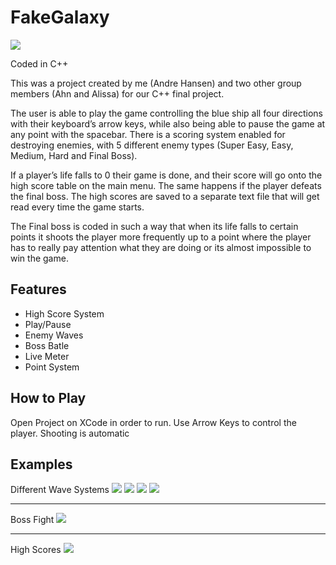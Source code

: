 # FakeGalaxy

<img src="/Assets/header.jpg">

Coded in C++

This was a project created by me (Andre Hansen) and two other group members (Ahn and Alissa) for our C++ final project. 

The user is able to play the game controlling the blue ship all four directions with their keyboard’s arrow keys, while also being able to pause the game at any point with the spacebar. There is a scoring system enabled for destroying enemies, with 5 different enemy types (Super Easy, Easy, Medium, Hard and Final Boss). 

If a player’s life falls to 0 their game is done, and their score will go onto the high score table on the main menu. The same happens if the player defeats the final boss. The high scores are saved to a separate text file that will get read every time the game starts.

The Final boss is coded in such a way that when its life falls to certain points it shoots the player more frequently up to a point where the player has to really pay attention what they are doing or its almost impossible to win the game.

## Features
* High Score System
* Play/Pause
* Enemy Waves
* Boss Batle
* Live Meter
* Point System

## How to Play
Open Project on XCode in order to run.
Use Arrow Keys to control the player. Shooting is automatic

## Examples
Different Wave Systems
<img src="/Assets/wave1.png">
<img src="/Assets/wave2.png">
<img src="/Assets/wave3.png">
<img src="/Assets/wave%204.png">
<hr> 
Boss Fight
<img src="/Assets/boss.png">
<hr>
High Scores
<img src="/Assets/hs.png">